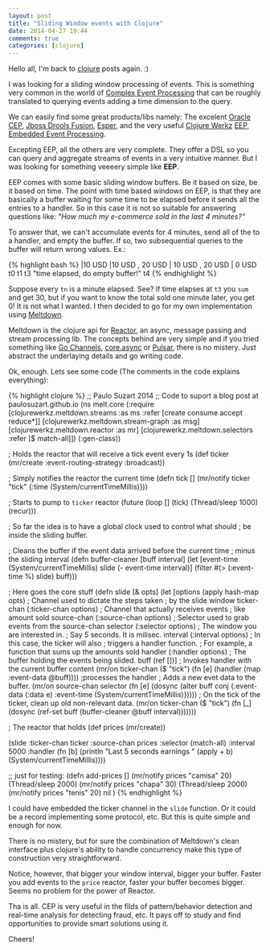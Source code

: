 ```yaml
---
layout: post
title: "Sliding Window events with Clojure"
date: 2014-04-27 19:44
comments: true
categories: [clojure]
---
```


Hello all, I'm back to [clojure](http://clojuredocs.org) posts again. :) 

I was looking for a sliding window processing of events. This is something very common in the world of [Complex Event Processing](http://en.wikipedia.org/wiki/Complex_event_processing) that can be roughly translated to querying events adding a time dimension to the query.

We can easily find some great products/libs namely: The excelent [Oracle CEP](http://www.oracle.com/technetwork/middleware/complex-event-processing/overview/complex-event-processing-088095.html), [Jboss Drools Fusion](http://drools.jboss.org/drools-fusion.html), [Esper](http://esper.codehaus.org/), and the very useful [Clojure Werkz](http://clojurewerkz.org/) [EEP, Embedded Event Processing](https://github.com/clojurewerkz/eep).
<!--more-->
Excepting EEP, all the others are very complete. They offer a DSL so you can query and aggregate streams of events in a very intuitive manner. But I was looking for something veeeery simple like **EEP**.

EEP comes with some basic sliding window buffers. Be it based on size, be it based on time. The point with time based windows on EEP, is that they are basically a buffer waiting for some time to be elapsed before it sends all the entries to a handler. So in this case it is not so suitable for answering questions like: *"How much my e-commerce sold in the last 4 minutes?"*

To answer that, we can't accumulate events for 4 minutes, send all of the to a handler, and empty the buffer. If so, two subsequential queries to the buffer will return wrong values. Ex.:

{% highlight bash %}
|10 USD |10 USD , 20 USD | 10 USD , 20 USD                   | 0 USD
t0       t1               t3 "time elapsed, do empty buffer!"  t4
{% endhighlight %}

Suppose every `tn` is a minute elapsed. See? If time elapses at `t3` you `sum` and get 30, but if you want to know the  total sold one minute later, you get 0! It is not what I wanted. I then decided to go for my own implementation using [Meltdown](https://github.com/clojurewerkz/meltdown).

Meltdown is the clojure api for [Reactor](https://github.com/reactor/reactor), an async, message passing and stream processing lib. The concepts behind are very simple and if you tried something like [Go Channels](http://golang.org/doc/effective_go.html#channels), [core.async](http://clojure.github.io/core.async/) or [Pulsar](http://docs.paralleluniverse.co/pulsar/), there is no mistery. Just abstract the underlaying details and go writing code.

Ok, enough. Lets see some code (The comments in the code explains everything):

{% highlight clojure %}
;; Paulo Suzart 2014
;; Code to suport a blog post at paulosuzart.github.io
(ns melt.core
  (:require [clojurewerkz.meltdown.streams :as ms :refer [create consume accept reduce*]]
            [clojurewerkz.meltdown.stream-graph :as msg]
            [clojurewerkz.meltdown.reactor :as mr]
            [clojurewerkz.meltdown.selectors :refer [$ match-all]])
  (:gen-class))

; Holds the reactor that will receive a tick event every 1s
(def ticker (mr/create :event-routing-strategy :broadcast))

; Simply notifies the reactor the current time
(defn tick []
  (mr/notify ticker "tick" {:time (System/currentTimeMillis)}))

; Starts to pump to `ticker` reactor
(future
  (loop []
    (tick)
    (Thread/sleep 1000)
    (recur)))

; So far the idea is to have a global clock used to control what should
; be inside the sliding buffer.

; Cleans the buffer if the event data arrived before the current time 
; minus the sliding interval
(defn buffer-cleaner [buff interval]
  (let [event-time (System/currentTimeMillis)
        slide (- event-time interval)]
     (filter #(> (:event-time %) slide) buff)))

; Here goes the core stuff
(defn slide [& opts]
  (let [options (apply hash-map opts)
      ; Channel used to dictate the steps taken
      ; by the slide window 
        ticker-chan (:ticker-chan options) 
      ; Channel that actually receives events 
      ; like amount sold
        source-chan (:source-chan options)
      ; Selector used to grab events from the source-chan
        selector (:selector options)
      ; The window you are interested in. 
      ; Say 5 seconds. It is milisec.
        interval (:interval options)
      ; In this case, the ticker will also 
      ; triggers a handler function. 
      ; For example, a function that sums up the amounts sold
        handler (:handler options)
      ; The buffer holding the events being slided.
        buff (ref [])]
    ; Invokes handler with the current buffer content
    (mr/on ticker-chan ($ "tick") 
      (fn [e] 
        (handler (map :event-data @buff)))) ;processes the handler
    ; Adds a new evet data to the buffer. 
    (mr/on source-chan selector 
      (fn [e] 
        (dosync 
          (alter buff conj {:event-data (:data e) 
                            :event-time (System/currentTimeMillis)}))))
    ; On the tick of the ticker, clean up old non-relevant data.
    (mr/on ticker-chan ($ "tick")
      (fn [_] (dosync 
                (ref-set buff (buffer-cleaner @buff interval))))))) 

; The reactor that holds 
(def prices (mr/create))

(slide :ticker-chan ticker 
       :source-chan prices
       :selector (match-all)
       :interval 5000
       :handler (fn [b] (println "Last 5 seconds earnings " 
                  (apply + b) (System/currentTimeMillis))))

;; just for testing:
(defn add-prices []
  (mr/notify prices "camisa" 20)
  (Thread/sleep 2000)
  (mr/notify prices "chapa" 30)
  (Thread/sleep 2000)
  (mr/notify prices "tenis" 20)
  nil
)
{% endhighlight %}

I could have embedded the ticker channel in the `slide` function. Or it could be a record implementing some protocol, etc. But this is quite simple and enough for now.

There is no mistery, but for sure the combination of Meltdown's clean interface plus clojure's ability to handle concurrency make this type of construction very straightforward.

Notice, however, that bigger your window interval, bigger your buffer. Faster you add events to the `price` reactor, faster your buffer becomes bigger. Seems no problem for the power of Reactor.

Tha is all. CEP is very useful in the filds of pattern/behavior detection and real-time analysis for detecting fraud, etc. It pays off to study and find opportunities to provide smart solutions using it.


Cheers!	



